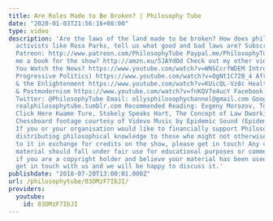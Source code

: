 ```yaml
---
title: Are Rules Made to Be Broken? | Philosophy Tube
date: "2020-01-03T21:56:16+08:00"
type: video
description: 'Are the laws of the land made to be broken? How does philosophy, and
  activists like Rosa Parks, tell us what good and bad laws are? Subscribe! http://tinyurl.com/pr99a46
  Patreon: http://www.patreon.com/PhilosophyTube Paypal.me/PhilosophyTube Wanna get
  me a book for the show? http://amzn.eu/5JAYdOd Check out my other videos on: Should
  You Watch the News? https://www.youtube.com/watch?v=WNSCcrfWDEM Intro to Hegel (&
  Progressive Politics) https://www.youtube.com/watch?v=OgNt1C72B_4 African Philosophy
  & the Enlightenment https://www.youtube.com/watch?v=KUicQL-Vz8c Healthcare, Ethics,
  & Postmodernism https://www.youtube.com/watch?v=fnKQV7o4ucY Facebook: http://tinyurl.com/jgjek5w
  Twitter: @PhilosophyTube Email: ollysphilosophychannel@gmail.com Google+: google.com/+thephilosophytube
  realphilosophytube.tumblr.com Recommended Reading: Evgeny Morozov, To Save Everything
  Click Here Kwame Ture, Stokely Speaks Hart, The Concept of Law Dworkin, Law’s Empire
  Chessboard footage courtesy of Videvo Music by Epidemic Sound (Epidemicsound.com)
  If you or your organisation would like to financially support Philosophy Tube in
  distributing philosophical knowledge to those who might not otherwise have access
  to it in exchange for credits on the show, please get in touch! Any copyrighted
  material should fall under fair use for educational purposes or commentary, but
  if you are a copyright holder and believe your material has been used unfairly please
  get in touch with us and we will be happy to discuss it.'
publishdate: "2018-07-20T13:00:01.000Z"
url: /philosophytube/83OMzF7IbJI/
providers:
  youtube:
    id: 83OMzF7IbJI
---
```


